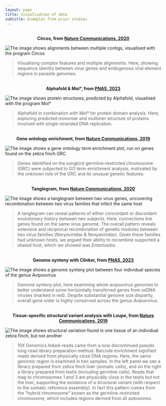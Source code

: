 ```yaml
---
layout: page
title: Visualisation of data
subtitle: Examples from prior studies
---
```


<br/>

<center> <b> Circos, from <a href="https://www.nature.com/articles/s41467-020-18474-w">Nature Communications, 2020</a> </b> </center>

![The image shows alignments between multiple contigs, visualised with the program Circos](https://CormacKinsella.github.io/assets/img/data_vis-treebeard-circos.png "Circos for visualising complex features and multiple alignments")

>Visualising complex features and multiple alignments. Here, showing sequence identity between virus genes and endogenous viral element regions in parasite genomes.

<br/>

<center> <b> Alphafold & Mol*, from <a href="https://www.pnas.org/doi/10.1073/pnas.2303844120">PNAS, 2023</a> </b> </center>

![The image shows protein structures, predicted by Alphafold, visualised with the program Mol*](https://CormacKinsella.github.io/assets/img/data_vis-PNAS_alphafold.png "Alphafold protein/domain structure analysis")

>Alphafold in combination with Mol* for protein domain analysis. Here, exploring predicted monomer and multimer structure of proteins involved with single-stranded DNA replication.

<br/>

<center> <b> Gene ontology enrichment, from <a href="https://www.nature.com/articles/s41467-019-13427-4">Nature Communications, 2019</a> </b> </center>

![The image shows a gene ontology term enrichment plot, run on genes found on the zebra finch GRC](https://CormacKinsella.github.io/assets/img/data_vis-GRC-GO-enrichment.png "Gene ontology enrichment on the zebra finch germline-restricted chromosome")

>Genes identified on the songbird germline-restricted chromosome (GRC) were subjected to GO term enrichment analysis, motivated by the unknown role of the GRC and its unusual genetic features.

<br/>

<center> <b> Tanglegram, from <a href="https://www.nature.com/articles/s41467-020-18474-w">Nature Communications, 2020</a> </b> </center>

![The image shows a tanglegram between two virus genes, uncovering recombination between two virus families that infect the same host](https://CormacKinsella.github.io/assets/img/data_vis-tanglegram.png "Recombination of genetic modules between two virus families (Naryaviridae & Nenyaviridae) infecting the same hosts")

>A tanglegram can reveal patterns of either concordant or discordant evolutionary history between two subjects. Here, connections link genes found on the same virus genome. The overall pattern reveals extensive and reciprocal recombination of genetic modules between two virus families (*Naryaviridae* & *Nenyaviridae*). Given these families had unknown hosts, we argued their ability to recombine supported a shared host, which we showed was *Entamoeba*.

<br/>

<center> <b>  Genome synteny with Clinker, from <a href="https://www.pnas.org/doi/10.1073/pnas.2303844120">PNAS, 2023</a> </b> </center>

![The image shows a genome synteny plot between four individual species of the genus Avipoxvirus](https://CormacKinsella.github.io/assets/img/data_vis-Draup-genome-synteny.png "Genome synteny between avipoxviruses")

>Genome synteny plot, here examining whole avipoxvirus genomes to better understand some horizontally transferred genes from ssDNA viruses (marked in red). Despite substantial genome size disparity, overall gene order is highly conserved across the genus *Avipoxvirus*.

<br/>

<center> <b>  Tissue-specific structural variant analysis with Loupe, from <a href="https://www.nature.com/articles/s41467-020-18474-w">Nature Communications, 2019</a> </b> </center>

![The image shows structural variation found in one tissue of an individual zebra finch, but not another](https://CormacKinsella.github.io/assets/img/data_vis-GRC-structural-variation.png "Structural variation uncovered by 10X Genomics linked-reads")

>10X Genomics linked-reads came from a now discontinued pseudo long-read library preparation method. Barcode enrichment signified reads derived from physically close DNA regions. Here, the same genomic region is examined in two samples. In the left panel we see a library prepared from zebra finch liver (somatic cells), and on the right a library prepared from testis (including germline cells). Reads that map to chromosomes 1 and 3 are physically close in the testis but not the liver, supporting the existence of a structural variant (with respect to the somatic reference assembly). In fact this pattern comes from the "hybrid chromosome" known as the germline-restricted chromosome, which includes regions derived from all autosomes.

<br/>